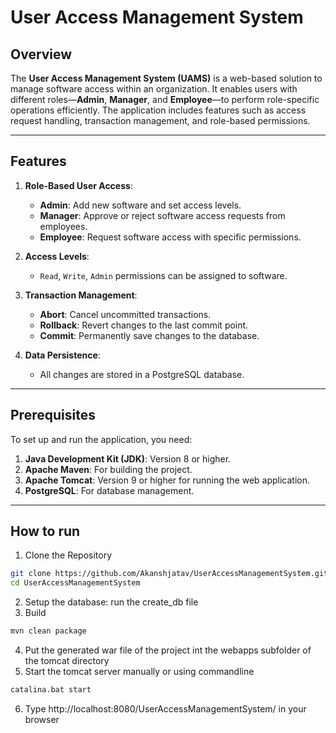 # User Access Management System

## Overview

The **User Access Management System (UAMS)** is a web-based solution to manage software access within an organization. It enables users with different roles—**Admin**, **Manager**, and **Employee**—to perform role-specific operations efficiently. The application includes features such as access request handling, transaction management, and role-based permissions.

---

## Features

1. **Role-Based User Access**:
    - **Admin**: Add new software and set access levels.
    - **Manager**: Approve or reject software access requests from employees.
    - **Employee**: Request software access with specific permissions.

2. **Access Levels**:
    - `Read`, `Write`, `Admin` permissions can be assigned to software.

3. **Transaction Management**:
    - **Abort**: Cancel uncommitted transactions.
    - **Rollback**: Revert changes to the last commit point.
    - **Commit**: Permanently save changes to the database.

4. **Data Persistence**:
    - All changes are stored in a PostgreSQL database.

---

## Prerequisites

To set up and run the application, you need:

1. **Java Development Kit (JDK)**: Version 8 or higher.
2. **Apache Maven**: For building the project.
3. **Apache Tomcat**: Version 9 or higher for running the web application.
4. **PostgreSQL**: For database management.
---

## How to run

1. Clone the Repository
```bash
git clone https://github.com/Akanshjatav/UserAccessManagementSystem.git
cd UserAccessManagementSystem
```
2. Setup the database: run the create_db file
3. Build 
```bash
mvn clean package 
```
4. Put the generated war file of the project int the webapps subfolder of the tomcat directory
5. Start the tomcat server manually or using commandline
```bash
catalina.bat start 
```
6. Type http://localhost:8080/UserAccessManagementSystem/ in your browser


